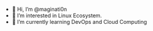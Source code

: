 - 👋 Hi, I’m @maginati0n
- 👀 I’m interested in Linux Ecosystem.
- 🌱 I’m currently learning DevOps and Cloud Computing
<!---
maginati0n/maginati0n is a ✨ special ✨ repository because its `README.md` (this file) appears on your GitHub profile.
You can click the Preview link to take a look at your changes.
--->
